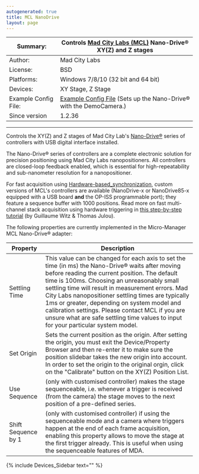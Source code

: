 ```yaml
---
autogenerated: true
title: MCL NanoDrive
layout: page
---
```


| Summary:             | Controls [Mad City Labs (MCL)](http://www.madcitylabs.com/) Nano-Drive® XY(Z) and Z stages                        |
| -------------------- | ----------------------------------------------------------------------------------------------------------------- |
| Author:              | Mad City Labs                                                                                                     |
| License:             | BSD                                                                                                               |
| Platforms:           | Windows 7/8/10 (32 bit and 64 bit)                                                                                |
| Devices:             | XY Stage, Z Stage                                                                                                 |
| Example Config File: | [Example Config File](Media:media/MMConfig_MCL_NanoDrive.cfg "wikilink") (Sets up the Nano-Drive® with the DemoCamera.) |
| Since version        | 1.2.36                                                                                                            |

-----

Controls the XY(Z) and Z stages of Mad City Lab's
[Nano-Drive®](http://www.madcitylabs.com/nanodrive.html) series of
controllers with USB digital interface installed.

The Nano-Drive® series of controllers are a complete electronic solution
for precision positioning using Mad City Labs nanopositioners. All
controllers are closed-loop feedback enabled, which is essential for
high-repeatability and sub-nanometer resolution for a nanopositioner.

For fast acquisition using
[Hardware-based\_synchronization](Hardware-based_synchronization "wikilink"),
custom versions of MCL's controllers are available (NanoDrive-x or
NanoDrive85-x equipped with a USB board **and** the OP-ISS programmable
port); they feature a sequence buffer with 1000 positions. Read more on
fast multi-channel stack acquisition using hardware triggering in [this
step-by-step
tutorial](https://github.com/vanNimwegenLab/MiM_NikonTi/blob/master/Docs/NikonTi_hardware_triggering.md)
(by Guillaume Witz & Thomas Julou).

The following properties are currently implemented in the Micro-Manager
MCL Nano-Drive® adapter:

| Property            | Description                                                                                                                                                                                                                                                                                                                                                                                                                                                                                         |
| ------------------- | --------------------------------------------------------------------------------------------------------------------------------------------------------------------------------------------------------------------------------------------------------------------------------------------------------------------------------------------------------------------------------------------------------------------------------------------------------------------------------------------------- |
| Settling Time       | This value can be changed for each axis to set the time (in ms) the Nano-Drive® waits after moving before reading the current position. The default time is 100ms. Choosing an unreasonably small settling time will result in measurement errors. Mad City Labs nanopositioner settling times are typically 1ms or greater, depending on system model and calibration settings. Please contact MCL if you are unsure what are safe settling time values to input for your particular system model. |
| Set Origin          | Sets the current position as the origin. After setting the origin, you must exit the Device/Property Browser and then re-enter it to make sure the position slidebar takes the new origin into account. In order to set the origin to the original orgin, click on the "Calibrate" button on the XY(Z) Position List.                                                                                                                                                                               |
| Use Sequence        | (only with customised controller) makes the stage sequenceable, i.e. whenever a trigger is received (from the camera) the stage moves to the next position of a pre-defined series.                                                                                                                                                                                                                                                                                                                 |
| Shift Sequence by 1 | (only with customised controller) if using the sequenceable mode and a camera where triggers happen at the end of each frame acquisition, enabling this property allows to move the stage at the first trigger already. This is useful when using the sequenceable features of MDA.                                                                                                                                                                                                                 |

{% include Devices_Sidebar text="" %}
